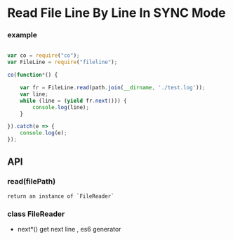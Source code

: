 # Read File Line By Line In SYNC Mode

### example

```javascript

var co = require("co");
var FileLine = require("fileline");

co(function*() {

    var fr = FileLine.read(path.join(__dirname, './test.log'));
    var line;
    while (line = (yield fr.next())) {
        console.log(line);
    }

}).catch(e => {
    console.log(e);
});

```


## API

### read(filePath)
    return an instance of `FileReader`
    
### class FileReader

- next*()
get next line , es6 generator
